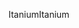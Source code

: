<span data-ttu-id="2782e-101">Itanium</span><span class="sxs-lookup"><span data-stu-id="2782e-101">Itanium</span></span>